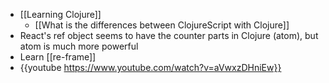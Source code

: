 - [[Learning Clojure]]
	- [[What is the differences between ClojureScript with Clojure]]
- React's ref object seems to have the counter parts in Clojure (atom), but atom is much more powerful
- Learn [[re-frame]]
- {{youtube https://www.youtube.com/watch?v=aVwxzDHniEw}}
